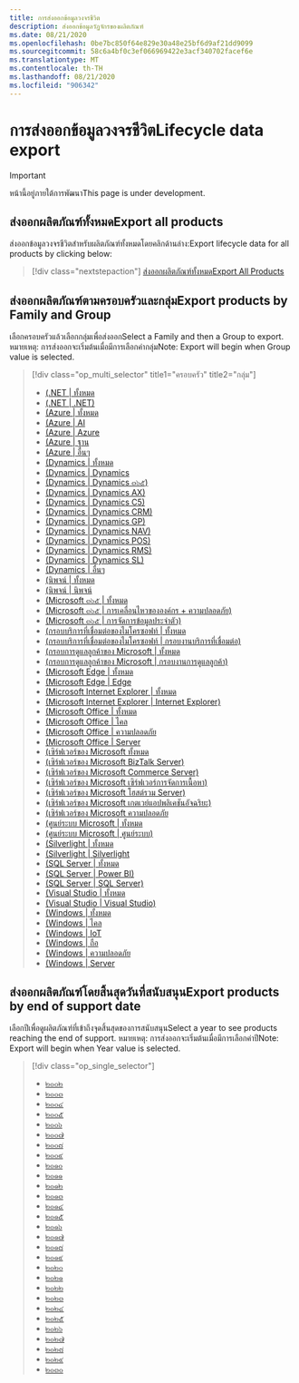 ```yaml
---
title: การส่งออกข้อมูลวงจรชีวิต
description: ส่งออกข้อมูลวัฏจักรของผลิตภัณฑ์
ms.date: 08/21/2020
ms.openlocfilehash: 0be7bc850f64e829e30a48e25bf6d9af21dd9099
ms.sourcegitcommit: 58c6a4bf0c3ef066969422e3acf340702facef6e
ms.translationtype: MT
ms.contentlocale: th-TH
ms.lasthandoff: 08/21/2020
ms.locfileid: "906342"
---
```

# <a name="lifecycle-data-export"></a><span data-ttu-id="7b016-103">การส่งออกข้อมูลวงจรชีวิต</span><span class="sxs-lookup"><span data-stu-id="7b016-103">Lifecycle data export</span></span>

> [!IMPORTANT]
> <span data-ttu-id="7b016-104">หน้านี้อยู่ภายใต้การพัฒนา</span><span class="sxs-lookup"><span data-stu-id="7b016-104">This page is under development.</span></span>

## <a name="export-all-products"></a><span data-ttu-id="7b016-105">ส่งออกผลิตภัณฑ์ทั้งหมด</span><span class="sxs-lookup"><span data-stu-id="7b016-105">Export all products</span></span>
<span data-ttu-id="7b016-106">ส่งออกข้อมูลวงจรชีวิตสำหรับผลิตภัณฑ์ทั้งหมดโดยคลิกด้านล่าง:</span><span class="sxs-lookup"><span data-stu-id="7b016-106">Export lifecycle data for all products by clicking below:</span></span>

> [!div class="nextstepaction"]
> [<span data-ttu-id="7b016-107">ส่งออกผลิตภัณฑ์ทั้งหมด</span><span class="sxs-lookup"><span data-stu-id="7b016-107">Export All Products</span></span>](https://app-omaha-prod.azurewebsites.net/api/PublishedListings/Export)

## <a name="export-products-by-family-and-group"></a><span data-ttu-id="7b016-108">ส่งออกผลิตภัณฑ์ตามครอบครัวและกลุ่ม</span><span class="sxs-lookup"><span data-stu-id="7b016-108">Export products by Family and Group</span></span>
<span data-ttu-id="7b016-109">เลือกครอบครัวแล้วเลือกกลุ่มเพื่อส่งออก</span><span class="sxs-lookup"><span data-stu-id="7b016-109">Select a Family and then a Group to export.</span></span> <span data-ttu-id="7b016-110">หมายเหตุ: การส่งออกจะเริ่มต้นเมื่อมีการเลือกค่ากลุ่ม</span><span class="sxs-lookup"><span data-stu-id="7b016-110">Note: Export will begin when Group value is selected.</span></span> 

> [!div class="op_multi_selector" title1="ครอบครัว" title2="กลุ่ม"]
> - [(.NET | ทั้งหมด](https://app-omaha-prod.azurewebsites.net/api/PublishedListings/Export?$filter=parent%20ne%20null%20and%20parent/parent%20ne%20null%20and%20parent/parent/parent%20ne%20null%20and%20parent/parent/parent/name%20eq%20'.NET')
> - [(.NET | .NET)](https://app-omaha-prod.azurewebsites.net/api/PublishedListings/Export?$filter=parent%20ne%20null%20and%20parent/parent%20ne%20null%20and%20parent/parent/parent%20ne%20null%20and%20parent/parent/parent/name%20eq%20'.NET'%20and%20parent/parent/name%20eq%20'.NET')
> - [(Azure | ทั้งหมด](https://app-omaha-prod.azurewebsites.net/api/PublishedListings/Export?$filter=parent%20ne%20null%20and%20parent/parent%20ne%20null%20and%20parent/parent/parent%20ne%20null%20and%20parent/parent/parent/name%20eq%20'Azure')
> - [(Azure | AI](https://app-omaha-prod.azurewebsites.net/api/PublishedListings/Export?$filter=parent%20ne%20null%20and%20parent/parent%20ne%20null%20and%20parent/parent/parent%20ne%20null%20and%20parent/parent/parent/name%20eq%20'Azure'%20and%20parent/parent/name%20eq%20'AI')
> - [(Azure | Azure](https://app-omaha-prod.azurewebsites.net/api/PublishedListings/Export?$filter=parent%20ne%20null%20and%20parent/parent%20ne%20null%20and%20parent/parent/parent%20ne%20null%20and%20parent/parent/parent/name%20eq%20'Azure'%20and%20parent/parent/name%20eq%20'Azure')
> - [(Azure | ฐาน](https://app-omaha-prod.azurewebsites.net/api/PublishedListings/Export?$filter=parent%20ne%20null%20and%20parent/parent%20ne%20null%20and%20parent/parent/parent%20ne%20null%20and%20parent/parent/parent/name%20eq%20'Azure'%20and%20parent/parent/name%20eq%20'Databases')
> - [(Azure | อื่นๆ](https://app-omaha-prod.azurewebsites.net/api/PublishedListings/Export?$filter=parent%20ne%20null%20and%20parent/parent%20ne%20null%20and%20parent/parent/parent%20ne%20null%20and%20parent/parent/parent/name%20eq%20'Azure'%20and%20parent/parent/name%20eq%20'Other')
> - [(Dynamics | ทั้งหมด](https://app-omaha-prod.azurewebsites.net/api/PublishedListings/Export?$filter=parent%20ne%20null%20and%20parent/parent%20ne%20null%20and%20parent/parent/parent%20ne%20null%20and%20parent/parent/parent/name%20eq%20'Dynamics')
> - [(Dynamics | Dynamics](https://app-omaha-prod.azurewebsites.net/api/PublishedListings/Export?$filter=parent%20ne%20null%20and%20parent/parent%20ne%20null%20and%20parent/parent/parent%20ne%20null%20and%20parent/parent/parent/name%20eq%20'Dynamics'%20and%20parent/parent/name%20eq%20'Dynamics')
> - [(Dynamics | Dynamics ๓๖๕)](https://app-omaha-prod.azurewebsites.net/api/PublishedListings/Export?$filter=parent%20ne%20null%20and%20parent/parent%20ne%20null%20and%20parent/parent/parent%20ne%20null%20and%20parent/parent/parent/name%20eq%20'Dynamics'%20and%20parent/parent/name%20eq%20'Dynamics%20365')
> - [(Dynamics | Dynamics AX)](https://app-omaha-prod.azurewebsites.net/api/PublishedListings/Export?$filter=parent%20ne%20null%20and%20parent/parent%20ne%20null%20and%20parent/parent/parent%20ne%20null%20and%20parent/parent/parent/name%20eq%20'Dynamics'%20and%20parent/parent/name%20eq%20'Dynamics%20AX')
> - [(Dynamics | Dynamics C5)](https://app-omaha-prod.azurewebsites.net/api/PublishedListings/Export?$filter=parent%20ne%20null%20and%20parent/parent%20ne%20null%20and%20parent/parent/parent%20ne%20null%20and%20parent/parent/parent/name%20eq%20'Dynamics'%20and%20parent/parent/name%20eq%20'Dynamics%20C5')
> - [(Dynamics | Dynamics CRM)](https://app-omaha-prod.azurewebsites.net/api/PublishedListings/Export?$filter=parent%20ne%20null%20and%20parent/parent%20ne%20null%20and%20parent/parent/parent%20ne%20null%20and%20parent/parent/parent/name%20eq%20'Dynamics'%20and%20parent/parent/name%20eq%20'Dynamics%20CRM')
> - [(Dynamics | Dynamics GP)](https://app-omaha-prod.azurewebsites.net/api/PublishedListings/Export?$filter=parent%20ne%20null%20and%20parent/parent%20ne%20null%20and%20parent/parent/parent%20ne%20null%20and%20parent/parent/parent/name%20eq%20'Dynamics'%20and%20parent/parent/name%20eq%20'Dynamics%20GP')
> - [(Dynamics | Dynamics NAV)](https://app-omaha-prod.azurewebsites.net/api/PublishedListings/Export?$filter=parent%20ne%20null%20and%20parent/parent%20ne%20null%20and%20parent/parent/parent%20ne%20null%20and%20parent/parent/parent/name%20eq%20'Dynamics'%20and%20parent/parent/name%20eq%20'Dynamics%20NAV')
> - [(Dynamics | Dynamics POS)](https://app-omaha-prod.azurewebsites.net/api/PublishedListings/Export?$filter=parent%20ne%20null%20and%20parent/parent%20ne%20null%20and%20parent/parent/parent%20ne%20null%20and%20parent/parent/parent/name%20eq%20'Dynamics'%20and%20parent/parent/name%20eq%20'Dynamics%20POS')
> - [(Dynamics | Dynamics RMS)](https://app-omaha-prod.azurewebsites.net/api/PublishedListings/Export?$filter=parent%20ne%20null%20and%20parent/parent%20ne%20null%20and%20parent/parent/parent%20ne%20null%20and%20parent/parent/parent/name%20eq%20'Dynamics'%20and%20parent/parent/name%20eq%20'Dynamics%20RMS')
> - [(Dynamics | Dynamics SL)](https://app-omaha-prod.azurewebsites.net/api/PublishedListings/Export?$filter=parent%20ne%20null%20and%20parent/parent%20ne%20null%20and%20parent/parent/parent%20ne%20null%20and%20parent/parent/parent/name%20eq%20'Dynamics'%20and%20parent/parent/name%20eq%20'Dynamics%20SL')
> - [(Dynamics | อื่นๆ](https://app-omaha-prod.azurewebsites.net/api/PublishedListings/Export?$filter=parent%20ne%20null%20and%20parent/parent%20ne%20null%20and%20parent/parent/parent%20ne%20null%20and%20parent/parent/parent/name%20eq%20'Dynamics'%20and%20parent/parent/name%20eq%20'Other')
> - [(นิพจน์ | ทั้งหมด](https://app-omaha-prod.azurewebsites.net/api/PublishedListings/Export?$filter=parent%20ne%20null%20and%20parent/parent%20ne%20null%20and%20parent/parent/parent%20ne%20null%20and%20parent/parent/parent/name%20eq%20'Expression')
> - [(นิพจน์ | นิพจน์](https://app-omaha-prod.azurewebsites.net/api/PublishedListings/Export?$filter=parent%20ne%20null%20and%20parent/parent%20ne%20null%20and%20parent/parent/parent%20ne%20null%20and%20parent/parent/parent/name%20eq%20'Expression'%20and%20parent/parent/name%20eq%20'Expression')
> - [(Microsoft ๓๖๕ | ทั้งหมด](https://app-omaha-prod.azurewebsites.net/api/PublishedListings/Export?$filter=parent%20ne%20null%20and%20parent/parent%20ne%20null%20and%20parent/parent/parent%20ne%20null%20and%20parent/parent/parent/name%20eq%20'Microsoft%20365')
> - [(Microsoft ๓๖๕ | การเคลื่อนไหวขององค์กร + ความปลอดภัย)](https://app-omaha-prod.azurewebsites.net/api/PublishedListings/Export?$filter=parent%20ne%20null%20and%20parent/parent%20ne%20null%20and%20parent/parent/parent%20ne%20null%20and%20parent/parent/parent/name%20eq%20'Microsoft%20365'%20and%20parent/parent/name%20eq%20'Enterprise%20Mobility%20%2B%20Security')
> - [(Microsoft ๓๖๕ | การจัดการข้อมูลประจำตัว)](https://app-omaha-prod.azurewebsites.net/api/PublishedListings/Export?$filter=parent%20ne%20null%20and%20parent/parent%20ne%20null%20and%20parent/parent/parent%20ne%20null%20and%20parent/parent/parent/name%20eq%20'Microsoft%20365'%20and%20parent/parent/name%20eq%20'Identity%20Management')
> - [(กรอบบริการที่เชื่อมต่อของไมโครซอฟท์ | ทั้งหมด](https://app-omaha-prod.azurewebsites.net/api/PublishedListings/Export?$filter=parent%20ne%20null%20and%20parent/parent%20ne%20null%20and%20parent/parent/parent%20ne%20null%20and%20parent/parent/parent/name%20eq%20'Microsoft%20Connected%20Services%20Framework')
> - [(กรอบบริการที่เชื่อมต่อของไมโครซอฟท์ | กรอบงานบริการที่เชื่อมต่อ)](https://app-omaha-prod.azurewebsites.net/api/PublishedListings/Export?$filter=parent%20ne%20null%20and%20parent/parent%20ne%20null%20and%20parent/parent/parent%20ne%20null%20and%20parent/parent/parent/name%20eq%20'Microsoft%20Connected%20Services%20Framework'%20and%20parent/parent/name%20eq%20'Connected%20Services%20Framework')
> - [(กรอบการดูแลลูกค้าของ Microsoft | ทั้งหมด](https://app-omaha-prod.azurewebsites.net/api/PublishedListings/Export?$filter=parent%20ne%20null%20and%20parent/parent%20ne%20null%20and%20parent/parent/parent%20ne%20null%20and%20parent/parent/parent/name%20eq%20'Microsoft%20Customer%20Care%20Framework')
> - [(กรอบการดูแลลูกค้าของ Microsoft | กรอบงานการดูแลลูกค้า)](https://app-omaha-prod.azurewebsites.net/api/PublishedListings/Export?$filter=parent%20ne%20null%20and%20parent/parent%20ne%20null%20and%20parent/parent/parent%20ne%20null%20and%20parent/parent/parent/name%20eq%20'Microsoft%20Customer%20Care%20Framework'%20and%20parent/parent/name%20eq%20'Customer%20Care%20Framework')
> - [(Microsoft Edge | ทั้งหมด](https://app-omaha-prod.azurewebsites.net/api/PublishedListings/Export?$filter=parent%20ne%20null%20and%20parent/parent%20ne%20null%20and%20parent/parent/parent%20ne%20null%20and%20parent/parent/parent/name%20eq%20'Microsoft%20Edge')
> - [(Microsoft Edge | Edge](https://app-omaha-prod.azurewebsites.net/api/PublishedListings/Export?$filter=parent%20ne%20null%20and%20parent/parent%20ne%20null%20and%20parent/parent/parent%20ne%20null%20and%20parent/parent/parent/name%20eq%20'Microsoft%20Edge'%20and%20parent/parent/name%20eq%20'Edge')
> - [(Microsoft Internet Explorer | ทั้งหมด](https://app-omaha-prod.azurewebsites.net/api/PublishedListings/Export?$filter=parent%20ne%20null%20and%20parent/parent%20ne%20null%20and%20parent/parent/parent%20ne%20null%20and%20parent/parent/parent/name%20eq%20'Microsoft%20Internet%20Explorer')
> - [(Microsoft Internet Explorer | Internet Explorer)](https://app-omaha-prod.azurewebsites.net/api/PublishedListings/Export?$filter=parent%20ne%20null%20and%20parent/parent%20ne%20null%20and%20parent/parent/parent%20ne%20null%20and%20parent/parent/parent/name%20eq%20'Microsoft%20Internet%20Explorer'%20and%20parent/parent/name%20eq%20'Internet%20Explorer')
> - [(Microsoft Office | ทั้งหมด](https://app-omaha-prod.azurewebsites.net/api/PublishedListings/Export?$filter=parent%20ne%20null%20and%20parent/parent%20ne%20null%20and%20parent/parent/parent%20ne%20null%20and%20parent/parent/parent/name%20eq%20'Microsoft%20Office')
> - [(Microsoft Office | ไคล](https://app-omaha-prod.azurewebsites.net/api/PublishedListings/Export?$filter=parent%20ne%20null%20and%20parent/parent%20ne%20null%20and%20parent/parent/parent%20ne%20null%20and%20parent/parent/parent/name%20eq%20'Microsoft%20Office'%20and%20parent/parent/name%20eq%20'Client')
> - [(Microsoft Office | ความปลอดภัย](https://app-omaha-prod.azurewebsites.net/api/PublishedListings/Export?$filter=parent%20ne%20null%20and%20parent/parent%20ne%20null%20and%20parent/parent/parent%20ne%20null%20and%20parent/parent/parent/name%20eq%20'Microsoft%20Office'%20and%20parent/parent/name%20eq%20'Security')
> - [(Microsoft Office | Server](https://app-omaha-prod.azurewebsites.net/api/PublishedListings/Export?$filter=parent%20ne%20null%20and%20parent/parent%20ne%20null%20and%20parent/parent/parent%20ne%20null%20and%20parent/parent/parent/name%20eq%20'Microsoft%20Office'%20and%20parent/parent/name%20eq%20'Server')
> - [(เซิร์ฟเวอร์ของ Microsoft ทั้งหมด](https://app-omaha-prod.azurewebsites.net/api/PublishedListings/Export?$filter=parent%20ne%20null%20and%20parent/parent%20ne%20null%20and%20parent/parent/parent%20ne%20null%20and%20parent/parent/parent/name%20eq%20'Microsoft%20Servers')
> - [(เซิร์ฟเวอร์ของ Microsoft BizTalk Server)](https://app-omaha-prod.azurewebsites.net/api/PublishedListings/Export?$filter=parent%20ne%20null%20and%20parent/parent%20ne%20null%20and%20parent/parent/parent%20ne%20null%20and%20parent/parent/parent/name%20eq%20'Microsoft%20Servers'%20and%20parent/parent/name%20eq%20'BizTalk%20Server')
> - [(เซิร์ฟเวอร์ของ Microsoft Commerce Server)](https://app-omaha-prod.azurewebsites.net/api/PublishedListings/Export?$filter=parent%20ne%20null%20and%20parent/parent%20ne%20null%20and%20parent/parent/parent%20ne%20null%20and%20parent/parent/parent/name%20eq%20'Microsoft%20Servers'%20and%20parent/parent/name%20eq%20'Commerce%20Server')
> - [(เซิร์ฟเวอร์ของ Microsoft เซิร์ฟเวอร์การจัดการเนื้อหา)](https://app-omaha-prod.azurewebsites.net/api/PublishedListings/Export?$filter=parent%20ne%20null%20and%20parent/parent%20ne%20null%20and%20parent/parent/parent%20ne%20null%20and%20parent/parent/parent/name%20eq%20'Microsoft%20Servers'%20and%20parent/parent/name%20eq%20'Content%20Management%20Server')
> - [(เซิร์ฟเวอร์ของ Microsoft โฮสต์รวม Server)](https://app-omaha-prod.azurewebsites.net/api/PublishedListings/Export?$filter=parent%20ne%20null%20and%20parent/parent%20ne%20null%20and%20parent/parent/parent%20ne%20null%20and%20parent/parent/parent/name%20eq%20'Microsoft%20Servers'%20and%20parent/parent/name%20eq%20'Host%20Integration%20Server')
> - [(เซิร์ฟเวอร์ของ Microsoft เกตเวย์แอปพลิเคชันอัจฉริยะ)](https://app-omaha-prod.azurewebsites.net/api/PublishedListings/Export?$filter=parent%20ne%20null%20and%20parent/parent%20ne%20null%20and%20parent/parent/parent%20ne%20null%20and%20parent/parent/parent/name%20eq%20'Microsoft%20Servers'%20and%20parent/parent/name%20eq%20'Intelligent%20Application%20Gateway')
> - [(เซิร์ฟเวอร์ของ Microsoft ความปลอดภัย](https://app-omaha-prod.azurewebsites.net/api/PublishedListings/Export?$filter=parent%20ne%20null%20and%20parent/parent%20ne%20null%20and%20parent/parent/parent%20ne%20null%20and%20parent/parent/parent/name%20eq%20'Microsoft%20Servers'%20and%20parent/parent/name%20eq%20'Security')
> - [(ศูนย์ระบบ Microsoft | ทั้งหมด](https://app-omaha-prod.azurewebsites.net/api/PublishedListings/Export?$filter=parent%20ne%20null%20and%20parent/parent%20ne%20null%20and%20parent/parent/parent%20ne%20null%20and%20parent/parent/parent/name%20eq%20'Microsoft%20System%20Center')
> - [(ศูนย์ระบบ Microsoft | ศูนย์ระบบ)](https://app-omaha-prod.azurewebsites.net/api/PublishedListings/Export?$filter=parent%20ne%20null%20and%20parent/parent%20ne%20null%20and%20parent/parent/parent%20ne%20null%20and%20parent/parent/parent/name%20eq%20'Microsoft%20System%20Center'%20and%20parent/parent/name%20eq%20'System%20Center')
> - [(Silverlight | ทั้งหมด](https://app-omaha-prod.azurewebsites.net/api/PublishedListings/Export?$filter=parent%20ne%20null%20and%20parent/parent%20ne%20null%20and%20parent/parent/parent%20ne%20null%20and%20parent/parent/parent/name%20eq%20'Silverlight')
> - [(Silverlight | Silverlight](https://app-omaha-prod.azurewebsites.net/api/PublishedListings/Export?$filter=parent%20ne%20null%20and%20parent/parent%20ne%20null%20and%20parent/parent/parent%20ne%20null%20and%20parent/parent/parent/name%20eq%20'Silverlight'%20and%20parent/parent/name%20eq%20'Silverlight')
> - [(SQL Server | ทั้งหมด](https://app-omaha-prod.azurewebsites.net/api/PublishedListings/Export?$filter=parent%20ne%20null%20and%20parent/parent%20ne%20null%20and%20parent/parent/parent%20ne%20null%20and%20parent/parent/parent/name%20eq%20'SQL%20Server')
> - [(SQL Server | Power BI)](https://app-omaha-prod.azurewebsites.net/api/PublishedListings/Export?$filter=parent%20ne%20null%20and%20parent/parent%20ne%20null%20and%20parent/parent/parent%20ne%20null%20and%20parent/parent/parent/name%20eq%20'SQL%20Server'%20and%20parent/parent/name%20eq%20'Power%20BI')
> - [(SQL Server | SQL Server)](https://app-omaha-prod.azurewebsites.net/api/PublishedListings/Export?$filter=parent%20ne%20null%20and%20parent/parent%20ne%20null%20and%20parent/parent/parent%20ne%20null%20and%20parent/parent/parent/name%20eq%20'SQL%20Server'%20and%20parent/parent/name%20eq%20'SQL%20Server')
> - [(Visual Studio | ทั้งหมด](https://app-omaha-prod.azurewebsites.net/api/PublishedListings/Export?$filter=parent%20ne%20null%20and%20parent/parent%20ne%20null%20and%20parent/parent/parent%20ne%20null%20and%20parent/parent/parent/name%20eq%20'Visual%20Studio')
> - [(Visual Studio | Visual Studio)](https://app-omaha-prod.azurewebsites.net/api/PublishedListings/Export?$filter=parent%20ne%20null%20and%20parent/parent%20ne%20null%20and%20parent/parent/parent%20ne%20null%20and%20parent/parent/parent/name%20eq%20'Visual%20Studio'%20and%20parent/parent/name%20eq%20'Visual%20Studio')
> - [(Windows | ทั้งหมด](https://app-omaha-prod.azurewebsites.net/api/PublishedListings/Export?$filter=parent%20ne%20null%20and%20parent/parent%20ne%20null%20and%20parent/parent/parent%20ne%20null%20and%20parent/parent/parent/name%20eq%20'Windows')
> - [(Windows | ไคล](https://app-omaha-prod.azurewebsites.net/api/PublishedListings/Export?$filter=parent%20ne%20null%20and%20parent/parent%20ne%20null%20and%20parent/parent/parent%20ne%20null%20and%20parent/parent/parent/name%20eq%20'Windows'%20and%20parent/parent/name%20eq%20'Client')
> - [(Windows | IoT](https://app-omaha-prod.azurewebsites.net/api/PublishedListings/Export?$filter=parent%20ne%20null%20and%20parent/parent%20ne%20null%20and%20parent/parent/parent%20ne%20null%20and%20parent/parent/parent/name%20eq%20'Windows'%20and%20parent/parent/name%20eq%20'IoT')
> - [(Windows | ถือ](https://app-omaha-prod.azurewebsites.net/api/PublishedListings/Export?$filter=parent%20ne%20null%20and%20parent/parent%20ne%20null%20and%20parent/parent/parent%20ne%20null%20and%20parent/parent/parent/name%20eq%20'Windows'%20and%20parent/parent/name%20eq%20'Mobile')
> - [(Windows | ความปลอดภัย](https://app-omaha-prod.azurewebsites.net/api/PublishedListings/Export?$filter=parent%20ne%20null%20and%20parent/parent%20ne%20null%20and%20parent/parent/parent%20ne%20null%20and%20parent/parent/parent/name%20eq%20'Windows'%20and%20parent/parent/name%20eq%20'Security')
> - [(Windows | Server](https://app-omaha-prod.azurewebsites.net/api/PublishedListings/Export?$filter=parent%20ne%20null%20and%20parent/parent%20ne%20null%20and%20parent/parent/parent%20ne%20null%20and%20parent/parent/parent/name%20eq%20'Windows'%20and%20parent/parent/name%20eq%20'Server')

## <a name="export-products-by-end-of-support-date"></a><span data-ttu-id="7b016-171">ส่งออกผลิตภัณฑ์โดยสิ้นสุดวันที่สนับสนุน</span><span class="sxs-lookup"><span data-stu-id="7b016-171">Export products by end of support date</span></span>
<span data-ttu-id="7b016-172">เลือกปีเพื่อดูผลิตภัณฑ์ที่เข้าถึงจุดสิ้นสุดของการสนับสนุน</span><span class="sxs-lookup"><span data-stu-id="7b016-172">Select a year to see products reaching the end of support.</span></span> <span data-ttu-id="7b016-173">หมายเหตุ: การส่งออกจะเริ่มต้นเมื่อมีการเลือกค่าปี</span><span class="sxs-lookup"><span data-stu-id="7b016-173">Note: Export will begin when Year value is selected.</span></span>

> [!div class="op_single_selector"]
> - [๒๐๐๒](https://app-omaha-prod.azurewebsites.net/api/PublishedListings/Export(endOfSupportYear=2002))
> - [๒๐๐๓](https://app-omaha-prod.azurewebsites.net/api/PublishedListings/Export(endOfSupportYear=2003))
> - [๒๐๐๔](https://app-omaha-prod.azurewebsites.net/api/PublishedListings/Export(endOfSupportYear=2004))
> - [๒๐๐๕](https://app-omaha-prod.azurewebsites.net/api/PublishedListings/Export(endOfSupportYear=2005))
> - [๒๐๐๖](https://app-omaha-prod.azurewebsites.net/api/PublishedListings/Export(endOfSupportYear=2006))
> - [๒๐๐๗](https://app-omaha-prod.azurewebsites.net/api/PublishedListings/Export(endOfSupportYear=2007))
> - [๒๐๐๘](https://app-omaha-prod.azurewebsites.net/api/PublishedListings/Export(endOfSupportYear=2008))
> - [๒๐๐๙](https://app-omaha-prod.azurewebsites.net/api/PublishedListings/Export(endOfSupportYear=2009))
> - [๒๐๑๐](https://app-omaha-prod.azurewebsites.net/api/PublishedListings/Export(endOfSupportYear=2010))
> - [๒๐๑๑](https://app-omaha-prod.azurewebsites.net/api/PublishedListings/Export(endOfSupportYear=2011))
> - [๒๐๑๒](https://app-omaha-prod.azurewebsites.net/api/PublishedListings/Export(endOfSupportYear=2012))
> - [๒๐๑๓](https://app-omaha-prod.azurewebsites.net/api/PublishedListings/Export(endOfSupportYear=2013))
> - [๒๐๑๔](https://app-omaha-prod.azurewebsites.net/api/PublishedListings/Export(endOfSupportYear=2014))
> - [๒๐๑๕](https://app-omaha-prod.azurewebsites.net/api/PublishedListings/Export(endOfSupportYear=2015))
> - [๒๐๑๖](https://app-omaha-prod.azurewebsites.net/api/PublishedListings/Export(endOfSupportYear=2016))
> - [๒๐๑๗](https://app-omaha-prod.azurewebsites.net/api/PublishedListings/Export(endOfSupportYear=2017))
> - [๒๐๑๘](https://app-omaha-prod.azurewebsites.net/api/PublishedListings/Export(endOfSupportYear=2018))
> - [๒๐๑๙](https://app-omaha-prod.azurewebsites.net/api/PublishedListings/Export(endOfSupportYear=2019))
> - [๒๐๒๐](https://app-omaha-prod.azurewebsites.net/api/PublishedListings/Export(endOfSupportYear=2020))
> - [๒๐๒๑](https://app-omaha-prod.azurewebsites.net/api/PublishedListings/Export(endOfSupportYear=2021))
> - [๒๐๒๒](https://app-omaha-prod.azurewebsites.net/api/PublishedListings/Export(endOfSupportYear=2022))
> - [๒๐๒๓](https://app-omaha-prod.azurewebsites.net/api/PublishedListings/Export(endOfSupportYear=2023))
> - [๒๐๒๔](https://app-omaha-prod.azurewebsites.net/api/PublishedListings/Export(endOfSupportYear=2024))
> - [๒๐๒๕](https://app-omaha-prod.azurewebsites.net/api/PublishedListings/Export(endOfSupportYear=2025))
> - [๒๐๒๖](https://app-omaha-prod.azurewebsites.net/api/PublishedListings/Export(endOfSupportYear=2026))
> - [๒๐๒๗](https://app-omaha-prod.azurewebsites.net/api/PublishedListings/Export(endOfSupportYear=2027))
> - [๒๐๒๘](https://app-omaha-prod.azurewebsites.net/api/PublishedListings/Export(endOfSupportYear=2028))
> - [๒๐๒๙](https://app-omaha-prod.azurewebsites.net/api/PublishedListings/Export(endOfSupportYear=2029))
> - [๒๐๓๐](https://app-omaha-prod.azurewebsites.net/api/PublishedListings/Export(endOfSupportYear=2030))

